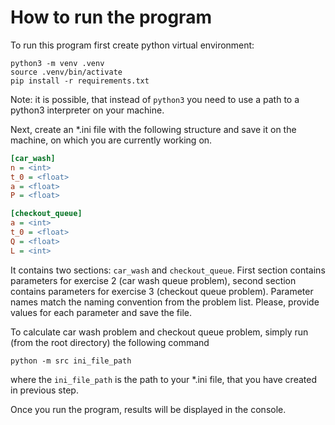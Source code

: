 # How to run the program

To run this program first create python virtual environment:

```commandline
python3 -m venv .venv
source .venv/bin/activate
pip install -r requirements.txt
```

Note: it is possible, that instead of `python3` you need to use a path to a python3 interpreter on your machine.

Next, create an *.ini file with the following structure and save it on the machine, on which you are currently working 
on.

```ini
[car_wash]
n = <int>
t_0 = <float>
a = <float>
P = <float>

[checkout_queue]
a = <int>
t_0 = <float>
Q = <float>
L = <int>
```

It contains two sections: `car_wash` and `checkout_queue`. First section contains parameters for exercise 2 (car wash
queue problem), second section contains parameters for exercise 3 (checkout queue problem). Parameter names match the 
naming convention from the problem list. Please, provide values for each parameter and save the file.

To calculate car wash problem and checkout queue problem, simply run (from the root directory) the following command

```commandline
python -m src ini_file_path
```

where the `ini_file_path` is the path to your *.ini file, that you have created in previous step.

Once you run the program, results will be displayed in the console.